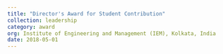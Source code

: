 ```yaml
---
title: "Director's Award for Student Contribution"
collection: leadership
category: award
org: Institute of Engineering and Management (IEM), Kolkata, India
date: 2018-05-01
---
```



